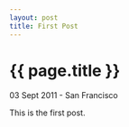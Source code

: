 ```yaml
---
layout: post
title: First Post
---
```


{{ page.title }}
================

<p class="meta">03 Sept 2011 - San Francisco</p>

This is the first post.